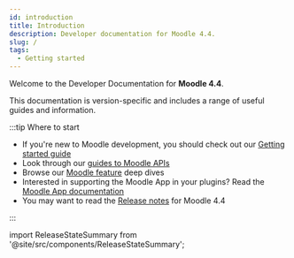 ```yaml
---
id: introduction
title: Introduction
description: Developer documentation for Moodle 4.4.
slug: /
tags:
  - Getting started
---
```


Welcome to the Developer Documentation for **Moodle 4.4**.

This documentation is version-specific and includes a range of useful guides and information.

:::tip Where to start

- If you're new to Moodle development, you should check out our [Getting started guide](/general/development/gettingstarted)
- Look through our [guides to Moodle APIs](./apis.md)
- Browse our [Moodle feature](./guides.md) deep dives
- Interested in supporting the Moodle App in your plugins? Read the [Moodle App documentation](/general/app)
- You may want to read the [Release notes](/general/releases/4.4) for Moodle 4.4

:::

import ReleaseStateSummary from '@site/src/components/ReleaseStateSummary';

<ReleaseStateSummary releaseName="4.4" />
